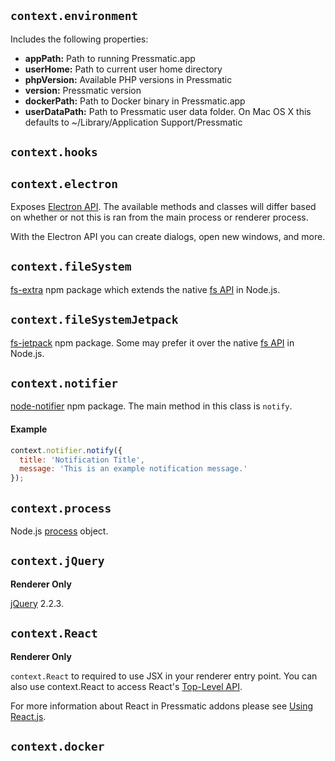## ```context.environment```

Includes the following properties:

* **appPath:** Path to running Pressmatic.app
* **userHome:** Path to current user home directory
* **phpVersion:** Available PHP versions in Pressmatic
* **version:** Pressmatic version
* **dockerPath:** Path to Docker binary in Pressmatic.app
* **userDataPath:** Path to Pressmatic user data folder. On Mac OS X this defaults to ~/Library/Application Support/Pressmatic

## ```context.hooks```

## ```context.electron```

Exposes [Electron API](http://electron.atom.io/docs/api/). The available methods and classes will differ based on whether or not this is ran from the main process or renderer process.

With the Electron API you can create dialogs, open new windows, and more.

## ```context.fileSystem```

[fs-extra](https://www.npmjs.com/package/fs-extra) npm package which extends the native [fs API](https://nodejs.org/api/fs.html) in Node.js.

## ```context.fileSystemJetpack```

[fs-jetpack](https://www.npmjs.com/package/fs-jetpack) npm package. Some may prefer it over the native [fs API](https://nodejs.org/api/fs.html) in Node.js.

## ```context.notifier```

[node-notifier](https://www.npmjs.com/package/node-notifier) npm package. The main method in this class is ```notify```.

#### Example

```js
context.notifier.notify({
  title: 'Notification Title',
  message: 'This is an example notification message.'
});
```

## ```context.process```
Node.js [process](https://nodejs.org/api/process.html) object.

## ```context.jQuery```
**Renderer Only**

[jQuery](http://api.jquery.com/) 2.2.3.

## ```context.React```
**Renderer Only**

```context.React``` to required to use JSX in your renderer entry point. You can also use context.React to access React's [Top-Level API](http://facebook.github.io/react/docs/top-level-api.html).

For more information about React in Pressmatic addons please see [Using React.js](references/using_reactjs.md).

## ```context.docker```